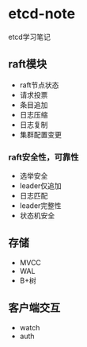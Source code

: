 # etcd-note
etcd学习笔记

## raft模块
- raft节点状态
- 请求投票
- 条目追加
- 日志压缩
- 日志复制
- 集群配置变更

### raft安全性，可靠性
- 选举安全
- leader仅追加
- 日志匹配
- leader完整性
- 状态机安全

## 存储
- MVCC
- WAL
- B+树
## 客户端交互
- watch
- auth

